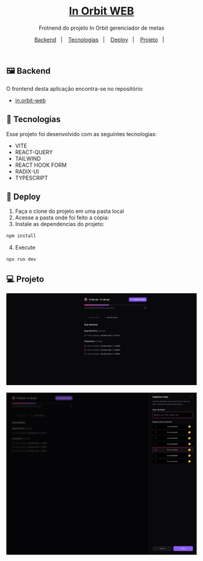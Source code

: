 <h1 align="center">
  <a href="#">
    In Orbit WEB
  </a>
</h1>

<p align="center">
Frotnend do projeto In Orbit gerenciador de metas</p>


<p align="center">
  <a href="#%EF%B8%8F-frontend">Backend</a>&nbsp;&nbsp;&nbsp;|&nbsp;&nbsp;&nbsp;
  <a href="#-tecnologias">Tecnologias</a>&nbsp;&nbsp;&nbsp;|&nbsp;&nbsp;&nbsp;
  <a href="#-deploy">Deploy</a>&nbsp;&nbsp;&nbsp;|&nbsp;&nbsp;&nbsp;
  <a href="#-projeto">Projeto</a>&nbsp;&nbsp;&nbsp;|&nbsp;&nbsp;&nbsp;
</p><br>


## 🖼️ Backend

O frontend desta aplicação encontra-se no repositório: 
- [in.orbit-web](https://github.com/matheustorresdev97/in.orbit-api)

## 🦾 Tecnologias

Esse projeto foi desenvolvido com as seguintes tecnologias:


- VITE
- REACT-QUERY
- TAILWIND
- REACT HOOK FORM
- RADIX-UI
- TYPESCRIPT


## 🚀 Deploy

1. Faça o clone do projeto em uma pasta local 
2. Acesse a pasta onde foi feito a cópia:
3. Instale as dependencias do projeto:
```bash
npm install
```
4. Execute 
```bash
npx run dev
```

## 💻 Projeto

![Pagina Principal](./public/img1.png)
<br/><br/>
![Menu Lateral](./public/img2.png)